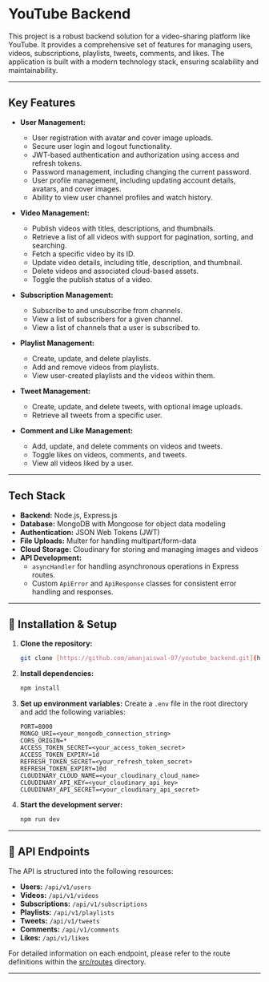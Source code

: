# YouTube Backend

This project is a robust backend solution for a video-sharing platform like YouTube. It provides a comprehensive set of features for managing users, videos, subscriptions, playlists, tweets, comments, and likes. The application is built with a modern technology stack, ensuring scalability and maintainability.

---

## Key Features

* **User Management:**
    * User registration with avatar and cover image uploads.
    * Secure user login and logout functionality.
    * JWT-based authentication and authorization using access and refresh tokens.
    * Password management, including changing the current password.
    * User profile management, including updating account details, avatars, and cover images.
    * Ability to view user channel profiles and watch history.

* **Video Management:**
    * Publish videos with titles, descriptions, and thumbnails.
    * Retrieve a list of all videos with support for pagination, sorting, and searching.
    * Fetch a specific video by its ID.
    * Update video details, including title, description, and thumbnail.
    * Delete videos and associated cloud-based assets.
    * Toggle the publish status of a video.

* **Subscription Management:**
    * Subscribe to and unsubscribe from channels.
    * View a list of subscribers for a given channel.
    * View a list of channels that a user is subscribed to.

* **Playlist Management:**
    * Create, update, and delete playlists.
    * Add and remove videos from playlists.
    * View user-created playlists and the videos within them.

* **Tweet Management:**
    * Create, update, and delete tweets, with optional image uploads.
    * Retrieve all tweets from a specific user.

* **Comment and Like Management:**
    * Add, update, and delete comments on videos and tweets.
    * Toggle likes on videos, comments, and tweets.
    * View all videos liked by a user.

---

## Tech Stack

* **Backend:** Node.js, Express.js
* **Database:** MongoDB with Mongoose for object data modeling
* **Authentication:** JSON Web Tokens (JWT)
* **File Uploads:** Multer for handling multipart/form-data
* **Cloud Storage:** Cloudinary for storing and managing images and videos
* **API Development:**
    * `asyncHandler` for handling asynchronous operations in Express routes.
    * Custom `ApiError` and `ApiResponse` classes for consistent error handling and responses.

---

## 🚀 Installation & Setup

1.  **Clone the repository:**
    ```bash
    git clone [https://github.com/amanjaiswal-07/youtube_backend.git](https://github.com/amanjaiswal-07/youtube_backend.git)
    ```
2.  **Install dependencies:**
    ```bash
    npm install
    ```
3.  **Set up environment variables:**
    Create a `.env` file in the root directory and add the following variables:
    ```
    PORT=8000
    MONGO_URI=<your_mongodb_connection_string>
    CORS_ORIGIN=*
    ACCESS_TOKEN_SECRET=<your_access_token_secret>
    ACCESS_TOKEN_EXPIRY=1d
    REFRESH_TOKEN_SECRET=<your_refresh_token_secret>
    REFRESH_TOKEN_EXPIRY=10d
    CLOUDINARY_CLOUD_NAME=<your_cloudinary_cloud_name>
    CLOUDINARY_API_KEY=<your_cloudinary_api_key>
    CLOUDINARY_API_SECRET=<your_cloudinary_api_secret>
    ```
4.  **Start the development server:**
    ```bash
    npm run dev
    ```

---

## 📝 API Endpoints

The API is structured into the following resources:

* **Users:** `/api/v1/users`
* **Videos:** `/api/v1/videos`
* **Subscriptions:** `/api/v1/subscriptions`
* **Playlists:** `/api/v1/playlists`
* **Tweets:** `/api/v1/tweets`
* **Comments:** `/api/v1/comments`
* **Likes:** `/api/v1/likes`

For detailed information on each endpoint, please refer to the route definitions within the [src/routes](src/routes) directory.

---

